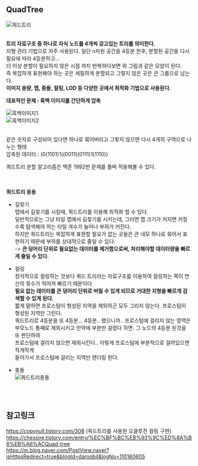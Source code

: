 ## QuadTree

![쿼드트리](https://user-images.githubusercontent.com/43705434/128810882-d7070798-8d4f-40aa-92d0-2edac1504c6b.PNG)<br>
<br>

**트리 자료구조 중 하나로 자식 노드를 4개씩 갖고있는 트리를 의미한다.**<br>
지형 관리 기법으로 자주 사용된다. 일단 n차원 공간을 4등분 한후, 분할된 공간을 다시 필요에 따라 4등분하고...<br>
더 이상 분할이 필요하지 않은 시점 까지 반복하다보면 위 그림과 같은 모양이 된다.<br>
즉 복잡하게 표현해야 하는 곳은 세밀하게 분할되고 그렇지 않은 곳은 큰 그룹으로 남는다.<br>
**이미지 용량, 맵, 충돌, 컬링, LOD 등 다양한 곳에서 최적화 기법으로 사용된다.**<br>

**대표적인 문제 : 흑백 이미지를 간단하게 압축**<br>

![흑백이미지1](https://user-images.githubusercontent.com/43705434/128810884-69ba15dc-4147-44d8-8b4e-70531ace5b5b.PNG)<br>
![흑백이미지2](https://user-images.githubusercontent.com/43705434/128810890-fcf3d62a-5686-43cf-a24a-cbfff2f6d8f6.PNG)<br>
<br>

같은 숫자로 구성되어 있다면 하나로 묶어버리고 그렇지 않으면 다시 4개의 구역으로 나누는 형태<br>
압축된 데이터 : (0(1101)1((0011)(0111)1(1110))<br>

쿼드트리 분할 알고리즘은 백준 1992번 문제를 풀며 적용해볼 수 있다.<br>
<br>
<br>

**쿼드트리 응용**<br>

* 길찾기<br>
맵에서 길찾기를 시킬때, 쿼드트리를 이용해 최적화 할 수 있다.<br>
일반적으로는 그냥 타일 맵에서 길찾기를 시키는데, 그러면 맵 크기가 커지면 커질수록 탐색해야 하는 타일 개수가 늘어나 부하가 커진다.<br>
하지만 쿼드트리는 복잡하게 표현할 필요가 없는 곳들은 큰 네모 하나로 묶어서 표현하기 때문에 부하를 상대적으로 줄일 수 있다.<br>
-> **큰 덩어리 단위로 필요없는 데이터를 제거함으로써, 처리해야할 데이터량을 빠르게 줄일 수 있다.**<br>

* 컬링<br>
정석적으로 컬링하는 것보다 쿼드 트리라는 자료구조를 이용하여 컬링하는 쪽이 연산의 횟수가 적어져 빠르기 때문이다<br>
**필요 없는 데이터를 큰 덩어리 단위로 버릴 수 있게 되므로 거대한 지형을 빠르게 검색할 수 있게 된다.**<br>
짧게 말하면 프로스텀이 형성된 지역을 제외하곤 모두 그리지 않는다. 프로스텀이 형성된 지역만 그린다.<br>
쿼드트리로 4등분을 또 4등분... 4등분.. 했으니까.. 프로스텀에 걸리지 않는 영역은<br>
부모노드 통째로 제외시키고 만약에 부분만 걸렸다 하면. 그 노드의 4등분 된것을 또 판단하여<br>
프로스텀에 걸리지 않으면 제외시킨다.. 이렇게 프로스텀에 부분적으로 걸려있으면 작게작게<br>
들어가서 프로스텀에 걸리는 지역만 렌더링 한다.<br>

* 충돌<br>
![쿼드트리충돌](https://user-images.githubusercontent.com/43705434/128810894-848215be-054a-431a-aa01-72fac46ebb93.PNG)<br>

<br>
<br>

## 참고링크
https://copynull.tistory.com/308 (쿼드트리를 사용한 오클루전 컬링 구현)<br>
https://chessire.tistory.com/entry/%EC%BF%BC%EB%93%9C%ED%8A%B8%EB%A6%ACQuad-tree <br>
https://m.blog.naver.com/PostView.naver?isHttpsRedirect=true&blogId=daroobil&logNo=110160605 <br>
